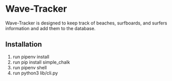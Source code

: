 #  Wave-Tracker
Wave-Tracker is designed to keep track of beaches, surfboards, and surfers information and add them to the database.

## Installation

1. run pipenv install
2. run pip install simple_chalk
3. run pipenv shell
4. run python3 lib/cli.py

